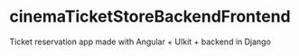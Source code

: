 # cinemaTicketStoreBackendFrontend
Ticket reservation app made with Angular + UIkit + backend in Django 
